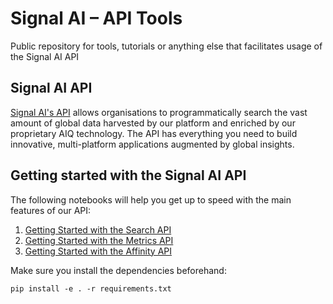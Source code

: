 # Signal AI – API Tools
Public repository for tools, tutorials or anything else that facilitates usage of the Signal AI API

## Signal AI API
[Signal AI's API](https://api.signal-ai.com/) allows organisations to programmatically search the vast amount of global data harvested by our platform and enriched by our proprietary AIQ technology. The API has everything you need to build innovative, multi-platform applications augmented by global insights.


## Getting started with the Signal AI API
The following notebooks will help you get up to speed with the main features of our API:

1. [Getting Started with the Search API](https://github.com/signal-ai/signal-api-tools/blob/master/notebooks/getting_started.ipynb)
1. [Getting Started with the Metrics API](https://github.com/signal-ai/signal-api-tools/blob/master/notebooks/metrics_tutorial.ipynb)
1. [Getting Started with the Affinity API](https://github.com/signal-ai/signal-api-tools/blob/master/notebooks/affinity_tutorial.ipynb)

Make sure you install the dependencies beforehand:

`pip install -e . -r requirements.txt`
